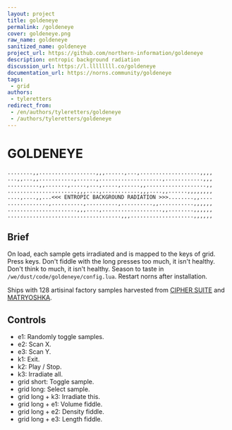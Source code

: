 ```yaml
---
layout: project
title: goldeneye
permalink: /goldeneye
cover: goldeneye.png
raw_name: goldeneye
sanitized_name: goldeneye
project_url: https://github.com/northern-information/goldeneye
description: entropic background radiation
discussion_url: https://l.llllllll.co/goldeneye
documentation_url: https://norns.community/goldeneye
tags:
 - grid
authors:
 - tyleretters
redirect_from:
 - /en/authors/tyleretters/goldeneye
 - /authors/tyleretters/goldeneye
---
```

# GOLDENEYE

```
........,,..................,,,......,...,...................,,,,
...,,...,,...........,......,....................,............,,,
..........,,.......,.....,...,.....,......,,...................,,
......................,,,....,............,,,....,,......,,,,,,,,
....,....,,...<<< ENTROPIC BACKGROUND RADIATION >>>........,,....
.............,..........,..........,..........,,...........,,,,,,
......................,,,....,...................,,........,,,,,,
....................................,,,....................,,,,,,
```

## Brief

On load, each sample gets irradiated and is mapped to the keys of grid. Press keys. Don't fiddle with the long presses too much, it isn't healthy. Don't think to much, it isn't healthy. Season to taste in `/we/dust/code/goldeneye/config.lua`. Restart norns after installation.

Ships with 128 artisinal factory samples harvested from [CIPHER SUITE](https://stuxnet.bandcamp.com/album/cipher-suite-demo) and [MATRYOSHKA](https://stuxnet.bandcamp.com/album/matryoshka-demo).

## Controls

 - e1: Randomly toggle samples.
 - e2: Scan X.
 - e3: Scan Y.
 - k1: Exit.
 - k2: Play / Stop.
 - k3: Irradiate all.
 - grid short: Toggle sample.
 - grid long: Select sample.
 - grid long + k3: Irradiate this.
 - grid long + e1: Volume fiddle.
 - grid long + e2: Density fiddle.
 - grid long + e3: Length fiddle.